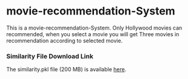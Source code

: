 # movie-recommendation-System
This is a movie-recommendation-System. Only Hollywood movies  can recommended, when you select a movie you will get Three movies in recommendation according to selected movie.
### Similarity File Download Link

The similarity.pkl file (200 MB) is available [here](https://drive.google.com/file/d/1S9NXHZh-3P1kOZI_1LrqPf9MrFwkUR6s/view?usp=sharing).
